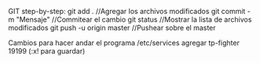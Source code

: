 GIT step-by-step:
git add . //Agregar los archivos modificados
git commit -m "Mensaje" //Commitear el cambio
git status //Mostrar la lista de archivos modificados
git push -u origin master //Pushear sobre el master

Cambios para hacer andar el programa
/etc/services
	agregar tp-fighter 19199
	(:x! para guardar)